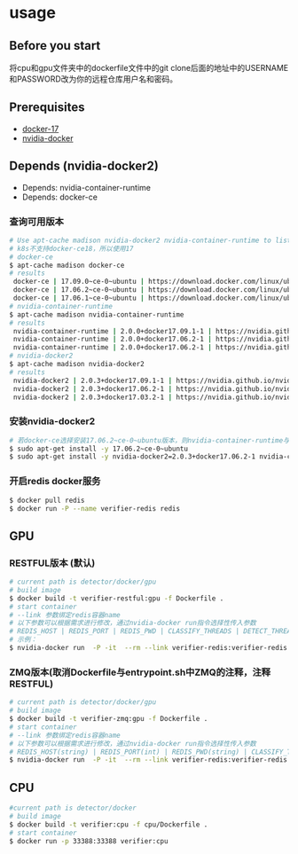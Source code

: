 # usage

## Before you start

将cpu和gpu文件夹中的dockerfile文件中的git clone后面的地址中的USERNAME和PASSWORD改为你的远程仓库用户名和密码。

## Prerequisites

- [docker-17](https://docs.docker.com/install/linux/docker-ce/ubuntu/#install-docker-ce-1)
- [nvidia-docker](https://github.com/nvidia/nvidia-docker/wiki/Installation-(version-2.0))

## Depends (nvidia-docker2)
- Depends: nvidia-container-runtime  
- Depends: docker-ce  

### 查询可用版本

```bash
# Use apt-cache madison nvidia-docker2 nvidia-container-runtime to list the available versions
# k8s不支持docker-ce18，所以使用17
# docker-ce
$ apt-cache madison docker-ce 
# results
 docker-ce | 17.09.0~ce-0~ubuntu | https://download.docker.com/linux/ubuntu xenial/stable amd64 Packages
 docker-ce | 17.06.2~ce-0~ubuntu | https://download.docker.com/linux/ubuntu xenial/stable amd64 Packages
 docker-ce | 17.06.1~ce-0~ubuntu | https://download.docker.com/linux/ubuntu xenial/stable amd64 Packages
# nvidia-container-runtime
$ apt-cache madison nvidia-container-runtime
# results
 nvidia-container-runtime | 2.0.0+docker17.09.1-1 | https://nvidia.github.io/nvidia-container-runtime/ubuntu14.04/amd64/  Packages
 nvidia-container-runtime | 2.0.0+docker17.06.2-1 | https://nvidia.github.io/nvidia-container-runtime/ubuntu14.04/amd64/  Packages
 nvidia-container-runtime | 2.0.0+docker17.06.2-1 | https://nvidia.github.io/nvidia-container-runtime/ubuntu14.04/amd64/  Packages
# nvidia-docker2
$ apt-cache madison nvidia-docker2
# results
 nvidia-docker2 | 2.0.3+docker17.09.1-1 | https://nvidia.github.io/nvidia-docker/ubuntu14.04/amd64/  Packages
 nvidia-docker2 | 2.0.3+docker17.06.2-1 | https://nvidia.github.io/nvidia-docker/ubuntu14.04/amd64/  Packages
 nvidia-docker2 | 2.0.3+docker17.03.2-1 | https://nvidia.github.io/nvidia-docker/ubuntu14.04/amd64/  Packages
```
### 安装nvidia-docker2
```bash
# 若docker-ce选择安装17.06.2~ce-0~ubuntu版本，则nvidia-container-runtime与nvidia-docker2都需要安装对应的版本，如下：
$ sudo apt-get install -y 17.06.2~ce-0~ubuntu
$ sudo apt-get install -y nvidia-docker2=2.0.3+docker17.06.2-1 nvidia-container-runtime=2.0.0+docker17.06.2-1
```
### 开启redis docker服务
```bash
$ docker pull redis
$ docker run -P --name verifier-redis redis
```
## GPU

### RESTFUL版本 (默认)
```bash
# current path is detector/docker/gpu
# build image
$ docker build -t verifier-restful:gpu -f Dockerfile .
# start container
# --link 参数绑定redis容器name
# 以下参数可以根据需求进行修改，通过nvidia-docker run指令选择性传入参数
# REDIS_HOST | REDIS_PORT | REDIS_PWD | CLASSIFY_THREADS | DETECT_THREADS | FEATURE_THREADS | SEARCH_THREADS
# 示例：
$ nvidia-docker run  -P -it  --rm --link verifier-redis:verifier-redis -e REDIS_HOST=verifier-redis  -e REDIS_PORT=6379 -e CLASSIFY_THREADS=2 verifier-restful:gpu
```
### ZMQ版本(取消Dockerfile与entrypoint.sh中ZMQ的注释，注释RESTFUL)
```bash
# current path is detector/docker/gpu
# build image
$ docker build -t verifier-zmq:gpu -f Dockerfile .
# start container
# --link 参数绑定redis容器name
# 以下参数可以根据需求进行修改，通过nvidia-docker run指令选择性传入参数
# REDIS_HOST(string) | REDIS_PORT(int) | REDIS_PWD(string) | CLASSIFY_THREADS(int) | DETECT_THREADS(int) | FEATURE_THREADS(int) | SEARCH_THREADS(int)
$ nvidia-docker run  -P -it  --rm --link verifier-redis:verifier-redis -e REDIS_HOST=verifier-redis  -e REDIS_PORT=6379 -e CLASSIFY_THREADS=2 verifier-zmq:gpu
```

## CPU

```bash
#current path is detector/docker
# build image
$ docker build -t verifier:cpu -f cpu/Dockerfile .
# start container
$ docker run -p 33388:33388 verifier:cpu
```
